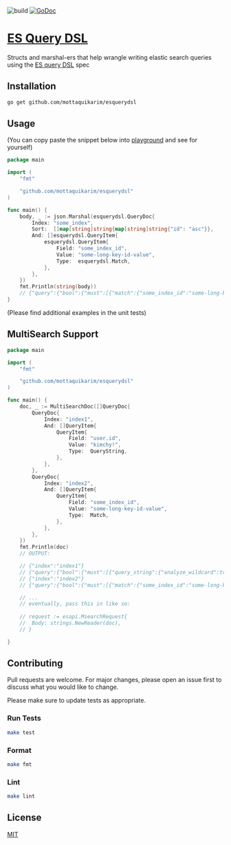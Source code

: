 ![build](https://github.com/mottaquikarim/esquerydsl/workflows/Build%20Status/badge.svg) [![GoDoc](https://godoc.org/github.com/mottaquikarim/esquerydsl?status.svg)](https://godoc.org/github.com/mottaquikarim/esquerydsl)
# [ES Query DSL](https://godoc.org/github.com/mottaquikarim/esquerydsl)
Structs and marshal-ers that help wrangle writing elastic search queries using the [ES query DSL](https://www.elastic.co/guide/en/elasticsearch/reference/current/query-dsl.html) spec

## Installation

```bash
go get github.com/mottaquikarim/esquerydsl
```

## Usage

(You can copy paste the snippet below into [playground](https://play.golang.org/) and see for yourself)

```go
package main

import (
	"fmt"

	"github.com/mottaquikarim/esquerydsl"
)

func main() {
	body, _ := json.Marshal(esquerydsl.QueryDoc{
		Index: "some_index",
		Sort:  []map[string]string{map[string]string{"id": "asc"}},
		And: []esquerydsl.QueryItem{
			esquerydsl.QueryItem{
				Field: "some_index_id",
				Value: "some-long-key-id-value",
				Type:  esquerydsl.Match,
			},
		},
	})
	fmt.Println(string(body))
	// {"query":{"bool":{"must":[{"match":{"some_index_id":"some-long-key-id-value"}}]}},"sort":[{"id":"asc"}]}
}

```

(Please find additional examples in the unit tests)

## MultiSearch Support

```go
package main

import (
	"fmt"

	"github.com/mottaquikarim/esquerydsl"
)

func main() {
	doc, _ := MultiSearchDoc([]QueryDoc{
		QueryDoc{
			Index: "index1",
			And: []QueryItem{
				QueryItem{
					Field: "user.id",
					Value: "kimchy!",
					Type:  QueryString,
				},
			},
		},
		QueryDoc{
			Index: "index2",
			And: []QueryItem{
				QueryItem{
					Field: "some_index_id",
					Value: "some-long-key-id-value",
					Type:  Match,
				},
			},
		},
	})
	fmt.Println(doc)
	// OUTPUT:

	// {"index":"index1"}
	// {"query":{"bool":{"must":[{"query_string":{"analyze_wildcard":true,"fields":["user.id"],"query":"kimchy\\!"}}]}}}
	// {"index":"index2"}
	// {"query":{"bool":{"must":[{"match":{"some_index_id":"some-long-key-id-value"}}]}}}

	// ...
	// eventually, pass this in like so:
	
	// request := esapi.MsearchRequest{
	//	Body: strings.NewReader(doc),
	// }

}

```

## Contributing
Pull requests are welcome. For major changes, please open an issue first to discuss what you would like to change.

Please make sure to update tests as appropriate.

### Run Tests

```bash
make test
```

### Format

```bash
make fmt
```

### Lint

```bash
make lint
```

## License
[MIT](https://choosealicense.com/licenses/mit/)
